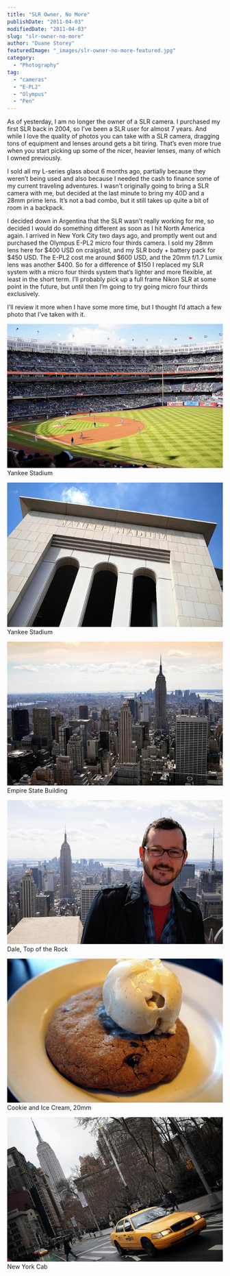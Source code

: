 ```yaml
---
title: "SLR Owner, No More"
publishDate: "2011-04-03"
modifiedDate: "2011-04-03"
slug: "slr-owner-no-more"
author: "Duane Storey"
featuredImage: "_images/slr-owner-no-more-featured.jpg"
category:
  - "Photography"
tag:
  - "cameras"
  - "E-PL2"
  - "Olympus"
  - "Pen"
---
```


As of yesterday, I am no longer the owner of a SLR camera. I purchased my first SLR back in 2004, so I’ve been a SLR user for almost 7 years. And while I love the quality of photos you can take with a SLR camera, dragging tons of equipment and lenses around gets a bit tiring. That’s even more true when you start picking up some of the nicer, heavier lenses, many of which I owned previously.

I sold all my L-series glass about 6 months ago, partially because they weren’t being used and also because I needed the cash to finance some of my current traveling adventures. I wasn’t originally going to bring a SLR camera with me, but decided at the last minute to bring my 40D and a 28mm prime lens. It’s not a bad combo, but it still takes up quite a bit of room in a backpack.

I decided down in Argentina that the SLR wasn’t really working for me, so decided I would do something different as soon as I hit North America again. I arrived in New York City two days ago, and promptly went out and purchased the Olympus E-PL2 micro four thirds camera. I sold my 28mm lens here for $400 USD on craigslist, and my SLR body + battery pack for $450 USD. The E-PL2 cost me around $600 USD, and the 20mm f/1.7 Lumix lens was another $400. So for a difference of $150 I replaced my SLR system with a micro four thirds system that’s lighter and more flexible, at least in the short term. I’ll probably pick up a full frame Nikon SLR at some point in the future, but until then I’m going to try going micro four thirds exclusively.

I’ll review it more when I have some more time, but I thought I’d attach a few photo that I’ve taken with it.

[![](_images/slr-owner-no-more-1.jpg "Yankee Stadium")](_images/slr-owner-no-more-1.jpg)Yankee Stadium



[![](_images/slr-owner-no-more-2.jpg "Yankee Stadium")](_images/slr-owner-no-more-2.jpg)Yankee Stadium



[![](_images/slr-owner-no-more-3.jpg "Empire State Building")](_images/slr-owner-no-more-3.jpg)Empire State Building



[![](_images/slr-owner-no-more-4.jpg "Dale, Top of the Rock")](_images/slr-owner-no-more-4.jpg)Dale, Top of the Rock



[![](_images/slr-owner-no-more-5.jpg "Cookie and Ice Cream")](_images/slr-owner-no-more-5.jpg)Cookie and Ice Cream, 20mm



[![](_images/slr-owner-no-more-6.jpg "New York Cab")](_images/slr-owner-no-more-6.jpg)New York Cab